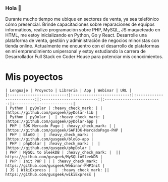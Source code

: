 ### Hola 👋

Durante mucho tiempo me ubique en sectores de venta, ya sea telefónico cómo presencial. Brinde capacitaciones sobre reparaciones de equipos informáticos, realizo programación sobre PHP, MySQL, JS maqueteado en HTML, me estoy inicializando en Python, Go y React. Desarrolle una plataforma de venta, gestión y administración de negocios minoristas con tienda online. Actualmente me encuentro con el desarrollo de plataformas en mi emprendimiento unipersonal y estoy estudiando la carrera de Desarrollador Full Stack en Coder House para potenciar mis conocimientos.

# Mis poyectos

  
    | Lenguaje | Proyecto | Libreria | App | Webinar | URL |
    |:-------------------------:|:-------------------------:|:-------------------------:|:-------------------------:|:-------------------------:|:-------------------------:|
    | Python | pyDolar | :heavy_check_mark: | | |https://github.com/gusgeek/pyDolar-lib |
    | Python | pyDolar |  | :heavy_check_mark: | |https://github.com/gusgeek/pyDolar-app |
    | PHP | SDK Mercado Pago | :heavy_check_mark: | | |https://github.com/gusgeek/SAPIDK-MercadoPago-PHP |
    | PHP | BloGO |  | :heavy_check_mark: | |https://github.com/gusgeek/bloGo-app |
    | PHP | phpDolar | :heavy_check_mark: |  | |https://github.com/gusgeek/phpDolar |
    | PHP | MySQL to SleekDB | :heavy_check_mark: |  || https://github.com/gusgeek/MySQLtoSleekDB |
    | PHP | Init PHP | | | :heavy_check_mark: | https://github.com/gusgeek/Webinar-PHPInit |
    | JS | WikiExpress |  |  :heavy_check_mark: || https://github.com/gusgeek/wikiExpress |
